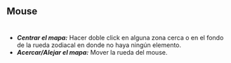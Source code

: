## Mouse
#
* ***Centrar el mapa:*** Hacer doble click en alguna zona cerca o en el fondo de la rueda zodiacal en donde no haya ningún elemento.
* ***Acercar/Alejar el mapa:*** Mover la rueda del mouse.
